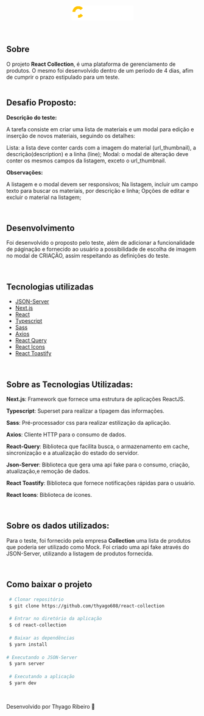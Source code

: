 <p align="center">
 <img src="/public/logo.png" alt="collection" />
</p>
<br>

## Sobre

O projeto **React Collection**, é uma plataforma de gerenciamento de produtos. O mesmo foi desenvolvido dentro de um período de 4 dias, afim de cumprir o prazo estipulado para um teste. <br><br>

## Desafio Proposto:

**Descrição do teste:**

A tarefa consiste em criar uma lista de materiais e um modal para edição e inserção de novos materiais, seguindo os detalhes:
	
Lista: a lista deve conter cards com a imagem do material (url_thumbnail), a descrição(description)  e a linha (line);
Modal: o modal de alteração deve conter os mesmos campos da listagem, exceto o url_thumbnail.

**Observações:**

A listagem e o modal devem ser responsivos;
Na listagem, incluir um campo texto para buscar os materiais, por descrição e linha;
Opções de editar e excluir o material na listagem;

<br>

## Desenvolvimento

Foi desenvolvido o proposto pelo teste, além de adicionar a funcionalidade de páginação e fornecido ao usuário a possibilidade de escolha de imagem no modal de CRIAÇÃO, assim respeitando as definições do teste.

<br>

## Tecnologias utilizadas

- [JSON-Server](https://www.npmjs.com/package/json-server)
- [Next.js](https://nextjs.org/)
- [React](https://pt-br.reactjs.org/)
- [Typescript](https://www.typescriptlang.org/)
- [Sass](https://sass-lang.com/)
- [Axios](https://axios-http.com/docs/intro)
- [React Query](https://tanstack.com/query/v4)
- [React Icons](https://react-icons.github.io/react-icons/)
- [React Toastify](https://fkhadra.github.io/react-toastify/introduction/)

<br>

## Sobre as Tecnologias Utilizadas:

**Next.js**: Framework que fornece uma estrutura de aplicações ReactJS.

**Typescript**: Superset para realizar a tipagem das informações.

**Sass**: Pré-processador css para realizar estilização da aplicação.

**Axios**: Cliente HTTP para o consumo de dados.

**React-Query**: Biblioteca que facilita busca, o armazenamento em cache, sincronização e a atualização do estado do servidor.

**Json-Server**: Biblioteca que gera uma api fake para o consumo, criação, atualização,e remoção de dados.

**React Toastify**: Biblioteca que fornece notificações rápidas para o usuário. 

**React Icons**: Biblioteca de ícones.

<br>

## Sobre os dados utilizados:

Para o teste, foi fornecido pela empresa **Collection** uma lista de produtos que poderia ser utilizado como Mock.
Foi criado uma api fake através do JSON-Server, utilizando a listagem de produtos fornecida.

<br>

## Como baixar o projeto

```bash
 # Clonar repositório
 $ git clone https://github.com/thyago608/react-collection

 # Entrar no diretório da aplicação
 $ cd react-collection

 # Baixar as dependências
 $ yarn install

# Executando o JSON-Server
 $ yarn server
    
 # Executando a aplicação
 $ yarn dev
```
<br>

Desenvolvido por Thyago Ribeiro 👋
